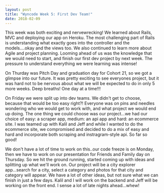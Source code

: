 ```yaml
---
layout: post
title: "Wyncode Week 5: First Dev Team!"
date: 2018-02-09
---
```


This week was both exciting and nervewrecking!  We learned about Rails, MVC and deploying our app on Heroku.  The most challenging part of Rails is understanding what exactly goes into the controller and the models....okay and the views too.  We also continued to learn more about Agile and project planning. Looming ahead of us was the knowledge that we would need to start, and finish our first dev project by next week. The pressure to understand everything we were learning was intense!

On Thurday was Pitch Day and graduation day for Cohort 21, so we got a glimpse into our future.  It was pretty exciting to see everyones project, but it was hard not to be nervous about what we will be expected to do in only 5 more weeks.  Deep breaths! One day at a time!!!

On Friday we were split up into dev teams. We didn't get to choose, because that would be too easy right?!  Everyone was on pins and needles wondering who we would get to work with, and what project we would end up doing.  The one thing we could choose was our project...we had our choice of easy: a scraper app, medium: an api app and hard: an ecommerce site.  I was teamed up with Kalil and Jeff and while I wanted to do the ecommerce site, we compromised and decided to do a mix of easy and hard and incorporate both scraping and instragram-style api.  So far so good!

We don't have a lot of time to work on this..our code freeze is on Monday, then we have to work on our presentation for Friends and Family day on Thursday.  So we hit the ground running, started coming up with ideas and splitting up what we'll work on.  Our project will be a city explorer app...search for a city, select a category and photos for that city and category will appear.  We have a lot of other ideas, but not sure what we can finish in just a few days. Kalil and I will work on the backend and Jeff will be working on the front end. I sense a lot of late nights ahead...whew!